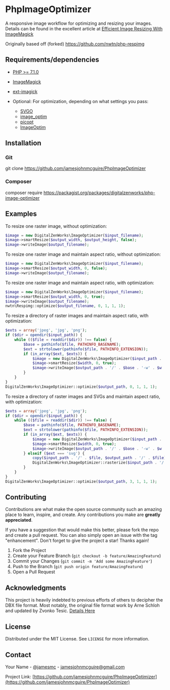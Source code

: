 # PhpImageOptimizer

A responsive image workflow for optimizing and resizing your images.  Details can be found in the excellent article at [Efficient Image Resizing With ImageMagick](https://www.smashingmagazine.com/2015/06/efficient-image-resizing-with-imagemagick/)

Originally based off (forked) <https://github.com/nwtn/php-respimg>

## Requirements/dependencies

* [PHP >= 7.1.0](http://php.net/)
* [ImageMagick](http://imagemagick.org/)
* [ext-imagick](http://php.net/manual/en/book.imagick.php)

* Optional: For optimization, depending on what settings you pass:
	* [SVGO](https://github.com/svg/svgo)
	* [image_optim](https://github.com/toy/image_optim)
	* [picopt](https://github.com/ajslater/picopt)
	* [ImageOptim](https://imageoptim.com/)

## Installation
### Git
git clone https://github.com/jamesjohnmcguire/PhpImageOptimizer

### Composer
composer require https://packagist.org/packages/digitalzenworks/php-image-optimizer


## Examples

To resize one raster image, without optimization:

```php
$image = new DigitalZenWorks\ImageOptimizer($input_filename);
$image->smartResize($output_width, $output_height, false);
$image->writeImage($output_filename);
```

To resize one raster image and maintain aspect ratio, without optimization:

```php
$image = new DigitalZenWorks\ImageOptimizer($input_filename);
$image->smartResize($output_width, 0, false);
$image->writeImage($output_filename);
```

To resize one raster image and maintain aspect ratio, with optimization:

```php
$image = new DigitalZenWorks\ImageOptimizer($input_filename);
$image->smartResize($output_width, 0, true);
$image->writeImage($output_filename);
nwtn\Respimg::optimize($output_filename, 0, 1, 1, 1);
```

To resize a directory of raster images and maintain aspect ratio, with optimization:

```php
$exts = array('jpeg', 'jpg', 'png');
if ($dir = opendir($input_path)) {
	while (($file = readdir($dir)) !== false) {
		$base = pathinfo($file, PATHINFO_BASENAME);
		$ext = strtolower(pathinfo($file, PATHINFO_EXTENSION));
		if (in_array($ext, $exts)) {
			$image = new DigitalZenWorks\ImageOptimizer($input_path . '/' . $file);
			$image->smartResize($width, 0, true);
			$image->writeImage($output_path . '/' . $base . '-w' . $w . '.' . $ext);
		}
	}
}
DigitalZenWorks\ImageOptimizer::optimize($output_path, 0, 1, 1, 1);
```

To resize a directory of raster images and SVGs and maintain aspect ratio, with optimization:

```php
$exts = array('jpeg', 'jpg', 'png');
if ($dir = opendir($input_path)) {
	while (($file = readdir($dir)) !== false) {
		$base = pathinfo($file, PATHINFO_BASENAME);
		$ext = strtolower(pathinfo($file, PATHINFO_EXTENSION));
		if (in_array($ext, $exts)) {
			$image = new DigitalZenWorks\ImageOptimizer($input_path . '/' . $file);
			$image->smartResize($width, 0, true);
			$image->writeImage($output_path . '/' . $base . '-w' . $w . '.' . $ext);
		} elseif ($ext === 'svg') {
			copy($input_path . '/' . $file, $output_path . '/' . $file);
			DigitalZenWorks\ImageOptimizer::rasterize($input_path . '/' . $file, $output_path . '/', $width, 0);
		}
	}
}
DigitalZenWorks\ImageOptimizer::optimize($output_path, 3, 1, 1, 1);
```

## Contributing

Contributions are what make the open source community such an amazing place to learn, inspire, and create. Any contributions you make are **greatly appreciated**.

If you have a suggestion that would make this better, please fork the repo and create a pull request. You can also simply open an issue with the tag "enhancement".
Don't forget to give the project a star! Thanks again!

1. Fork the Project
2. Create your Feature Branch (`git checkout -b feature/AmazingFeature`)
3. Commit your Changes (`git commit -m 'Add some AmazingFeature'`)
4. Push to the Branch (`git push origin feature/AmazingFeature`)
5. Open a Pull Request

## Acknowledgments

This project is heavily indebted to previous efforts of others to decipher the DBX file format.  Most notably, the original file format work by Arne Schloh and updated by Zvonko Tesic. [Details Here](https://www.infobyte.hr/oedbx/)

## License

Distributed under the MIT License. See `LICENSE` for more information.

## Contact

Your Name - [@jamesmc](https://twitter.com/jamesmc) - jamesjohnmcguire@gmail.com

Project Link: [https://github.com/jamesjohnmcguire/PhpImageOptimizer](https://github.com/jamesjohnmcguire/PhpImageOptimizer)

